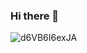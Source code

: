 ### Hi there 👋
![d6VB6I6exJA](https://user-images.githubusercontent.com/9638312/144347126-118137d0-008e-451b-9db5-3bd9298ef3ab.jpg)
